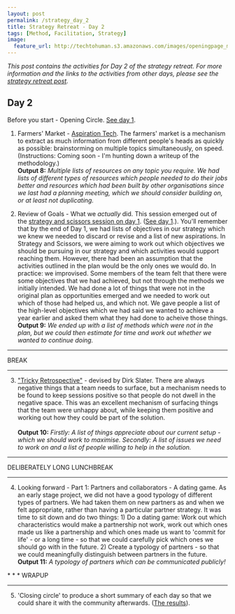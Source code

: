 ```yaml
---
layout: post
permalink: /strategy_day_2
title: Strategy Retreat - Day 2 
tags: [Method, Facilitation, Strategy]
image: 
  feature_url: http://techtohuman.s3.amazonaws.com/images/openingpage_montage.jpeg
---
```


<em>This post contains the activities for Day 2 of the strategy retreat. For more information and the links to the activities from other days, please see the [strategy retreat post](http://techtohuman.com/strategy_retreat/).</em> 

## Day 2

Before you start - Opening Circle. <a href="http://techtohuman.com/strategy_day_1">See day 1</a>. 

1. Farmers' Market - [Aspiration Tech](https://aspirationtech.org/). The farmers' market is a mechanism to extract as much information from different people's heads as quickly as possible: brainstorming on multiple topics simultaneously, on speed. (Instructions: Coming soon - I'm hunting down a writeup of the methodology.) <a name="output8"></a><br><strong>Output 8:</strong> <em> Multiple lists of resources on any topic you require. We had lists of different types of resources which people needed to do their jobs better and resources which had been built by other organisations since we last had a planning meeting, which we should consider building on, or at least not duplicating. </em>

2. Review of Goals - What we *actually* did. This session emerged out of the [strategy and scissors session on day 1](http://techtohuman.com/strategy_day_1/). (<a href="http://techtohuman.com/strategy_day_1">See day 1</a>.). You'll remember that by the end of Day 1, we had lists of objectives in our strategy which we knew we needed to discard or revise and a list of new aspirations. In Strategy and Scissors, we were aiming to work out which objectives we should be pursuing in our strategy and which activities would support reaching them. However, there had been an assumption that the activities outlined in the plan would be the only ones we would do. In practice: we improvised. Some members of the team felt that there were some objectives that we had achieved, but not through the methods we initially intended. We had done a lot of things that were not in the original plan as opportunities emerged and we needed to work out which of those had helped us, and which not. We gave people a list of the high-level objectives which we had said we wanted to achieve a year earlier and asked them what they had done to acheive those things.  <a name="output9"></a><br><strong>Output 9:</strong> <em> We ended up with a list of methods which were not in the plan, but we could then estimate for time and work out whether we wanted to continue doing. </em>

* * *
BREAK 

* * *

<ol start="3">

<li> <a href="http://techtohuman.com/tricky_retrospective/">"Tricky Retrospective"</a> - devised by Dirk Slater. There are always negative things that a team needs to surface, but a mechanism needs to be found to keep sessions positive so that people do not dwell in the negative space. This was an excellent mechanism of surfacing things that the team were unhappy about, while keeping them positive and working out how they could be part of the solution. </li> <a name="output10"></a><br><strong>Output 10:</strong> <em> Firstly: A list of things appreciate about our current setup - which we should work to maximise. Secondly: A list of issues we need to work on and a list of people willing to help in the solution.  </em>


</ol> 


* * *
DELIBERATELY LONG LUNCHBREAK 

* * *
<ol start="4">

<li> Looking forward - Part 1: Partners and collaborators - A dating game. As an early stage project, we did not have a good typology of different types of partners. We had taken them on new partners as and when we felt appropriate, rather than having a particular partner strategy. It was time to sit down and do two things: 1) Do a dating game: Work out which characteristics would make a partnership not work, work out which ones made us like a partnership and which ones made us want to 'commit for life' - or a long time - so that we could carefully pick which ones we should go with in the future. 2) Create a typology of partners - so that we could meaningfully distinguish between partners in the future.   <a name="output11"></a><br><strong>Output 11:</strong> <em> A typology of partners which can be communicated publicly! </em></li> 

</ol>
* * *
WRAPUP 

* * *

<ol start="5">

<li>'Closing circle' to produce a short summary of each day so that we could share it with the community afterwards. (<a href="http://schoolofdata.org/2014/11/05/school-of-data-retreat-roundup/">The results</a>).  </li>
</ol>

